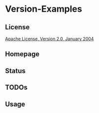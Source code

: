 Version-Examples
================

License
-------
[Apache License, Version 2.0, January 2004](http://www.apache.org/licenses/)

Homepage
--------


Status
------

TODOs
-----

Usage
-----

